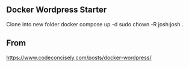 ## Docker Wordpress Starter
Clone into new folder
docker compose up -d
sudo chown -R josh:josh .

## From
https://www.codeconcisely.com/posts/docker-wordpress/ 